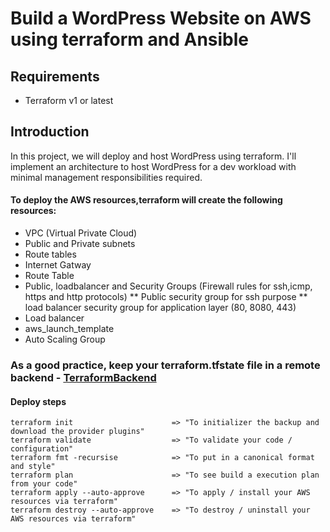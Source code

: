# Build a WordPress Website on AWS using terraform and Ansible
## Requirements
* Terraform v1 or latest

## Introduction
In this project, we will deploy and host WordPress using terraform.
I'll  implement an architecture to host WordPress for a dev workload with minimal management responsibilities required. 

#### To deploy the AWS resources,terraform will create the following resources:
* VPC (Virtual Private Cloud)
* Public and Private subnets
* Route tables
* Internet Gatway
* Route Table
* Public, loadbalancer and  Security Groups (Firewall rules for ssh,icmp, https and http protocols)
** Public security group for ssh purpose
** load balancer security group for application layer (80, 8080, 443)
* Load balancer
* aws_launch_template
* Auto Scaling Group

### As a good practice, keep your terraform.tfstate file in a remote backend - [TerraformBackend](https://www.terraform.io/language/settings/backends)

#### Deploy steps
```
terraform init                      => "To initializer the backup and download the provider plugins"
terraform validate                  => "To validate your code / configuration"
terraform fmt -recursise            => "To put in a canonical format and style"
terraform plan                      => "To see build a execution plan from your code"
terraform apply --auto-approve      => "To apply / install your AWS resources via terraform"
terraform destroy --auto-approve    => "To destroy / uninstall your AWS resources via terraform"
```
